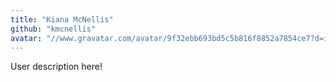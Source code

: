```yaml
---
title: "Kiana McNellis"
github: "kmcnellis"
avatar: "//www.gravatar.com/avatar/9f32ebb693bd5c5b816f8852a7854ce7?d=identicon"
---
```


User description here!
